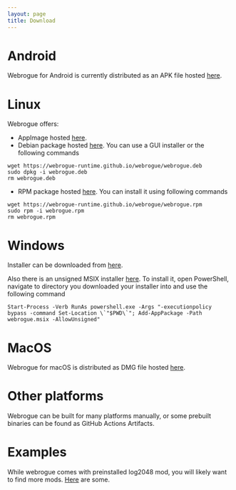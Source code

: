 ```yaml
---
layout: page
title: Download
---
```


<div id="detectedOsMark"></div>

<div id="osMark1"></div>

# Android
Webrogue for Android is currently distributed as an APK file hosted 
[here](http://webrogue-runtime.github.io/webrogue/webrogue.apk).

<div id="osMark2"></div>

# Linux
Webrogue offers:
- AppImage hosted [here](https://webrogue-runtime.github.io/webrogue/webrogue-x86_64.AppImage).
- Debian package hosted [here](https://webrogue-runtime.github.io/webrogue/webrogue.deb). You can use a GUI installer or the following commands
```
wget https://webrogue-runtime.github.io/webrogue/webrogue.deb
sudo dpkg -i webrogue.deb
rm webrogue.deb
```
- RPM package hosted [here](https://webrogue-runtime.github.io/webrogue/webrogue.rpm). You can install it using following commands
```
wget https://webrogue-runtime.github.io/webrogue/webrogue.rpm
sudo rpm -i webrogue.rpm
rm webrogue.rpm
```

<div id="osMark3"></div>

# Windows
Installer can be downloaded from [here](https://webrogue-runtime.github.io/webrogue/webrogue_installer.exe).

Also there is an unsigned MSIX installer [here](https://webrogue-runtime.github.io/webrogue/webrogue.msix).
To install it, open PowerShell, navigate to directory you downloaded your installer into and use the following command
```
Start-Process -Verb RunAs powershell.exe -Args "-executionpolicy bypass -command Set-Location \`"$PWD\`"; Add-AppPackage -Path webrogue.msix -AllowUnsigned"
```

<div id="osMark4"></div>

# MacOS
Webrogue for macOS is distributed as DMG file hosted [here](https://webrogue-runtime.github.io/webrogue/webrogue.dmg).

<div id="osMark5"></div>

# Other platforms
Webrogue can be built for many platforms manually, or some prebuilt binaries can be found as GitHub Actions Artifacts.

<div id="osMark6"></div>

# Examples
While webrogue comes with preinstalled log2048 mod, you will likely want to find more mods.
[Here](../examples/) are some.

<script type='text/javascript'>
    let detectedOsMark = document.getElementById('detectedOsMark');

    var beginMark;
    var endMark;
    {
        function checkOS(osName, osMark) {
            console.log(navigator.appVersion)
            if (navigator.appVersion.indexOf(osName)!=-1) {
                beginMark = "osMark" + osMark;
                endMark = "osMark" + (osMark+1);
            }
        }
        
        let unknownOsMark = 5;
        checkOS('', unknownOsMark)

        checkOS('Linux', 2)
        checkOS('Ubuntu', 2)

        checkOS('Android', 1)

        checkOS('Windows', 3)
        checkOS('Mac OS X', 4)

        checkOS('iPhone', unknownOsMark)
    }

    let matchingElements = [];
    let parent = detectedOsMark.parentElement;
    let allElements = parent.children;
    var matches = false;
    for (var i = 0; i < allElements.length; i++) {
        let element = allElements[i];
        var elementId = element.getAttribute("id");
        if(elementId === endMark) matches = false;
        if(matches) matchingElements.push(element);
        if(elementId === beginMark) matches = true;
    }
    for (var i = 0; i < matchingElements.length; i++) {
        let element = matchingElements[i];
        detectedOsMark.appendChild(element);
    }
    // detectedOsMark.parent
</script>
